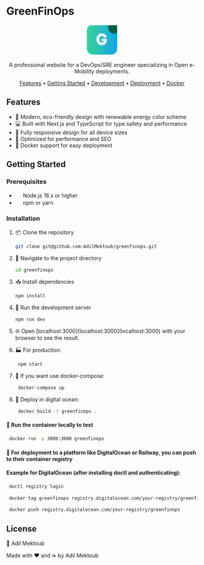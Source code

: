 # GreenFinOps

<p align="center">
  <img src="public/favicon-32x32.png" alt="GreenFinOps Logo" width="80" height="80">
</p>

<p align="center">
  A professional website for a DevOps/SRE engineer specializing in Open e-Mobility deployments.
</p>

<p align="center">
  <a href="#features">Features</a> •
  <a href="#getting-started">Getting Started</a> •
  <a href="#development">Development</a> •
  <a href="#deployment">Deployment</a> •
  <a href="#docker">Docker</a>
</p>

## Features

- 🌱 Modern, eco-friendly design with renewable energy color scheme
- 💻 Built with Next.js and TypeScript for type safety and performance
- 📱 Fully responsive design for all device sizes
- 🚀 Optimized for performance and SEO
- 🐳 Docker support for easy deployment

## Getting Started

### Prerequisites

- <img src="https://nodejs.org/static/images/favicons/favicon.ico" width="16" height="16"> Node.js 18.x or higher
- <img src="https://static.npmjs.com/favicon.ico" width="16" height="16"> npm or yarn

### Installation

1. 📦 Clone the repository
   ```bash
   git clone git@github.com:AdilMektoub/greenfinops.git
   ```

2. 📂 Navigate to the project directory
   ```bash
   cd greenfinops
   ```

3. 📥 Install dependencies
   ```bash
   npm install
   ``` 
4. 🚀 Run the development server
   ```bash
   npm run dev
   ```
5. 🌐 Open [localhost:3000](localhost:3000](localhost:3000) with your browser to see the result.

6. 🏭 For production:
   ```bash
    npm start
   ```

7. 🐳 If you want use docker-compose:
   ```bash
    docker-compose up
   ```

8. 🌊 Deploy in digital ocean:
    ```bash
     docker build -t greenfinops .
    ```

#### 🧪 Run the container locally to test
   ```bash
    docker run -p 3000:3000 greenfinops
   ```

#### 🚢 For deployment to a platform like DigitalOcean or Railway, you can push to their container registry
#### Example for DigitalOcean (after installing doctl and authenticating):
   ```bash
    doctl registry login
   ```
   ```bash
    docker tag greenfinops registry.digitalocean.com/your-registry/greenfinops
   ```
   ```bash
    docker push registry.digitalocean.com/your-registry/greenfinops
   ```

## License
📝 Adil Mektoub

Made with ❤️ and ☕ by Adil Mektoub